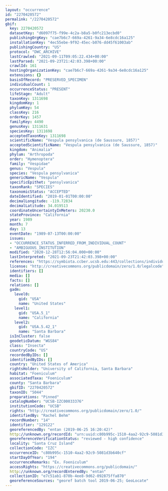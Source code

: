 ```yaml
---
layout: "occurrence"
id: "2270420572"
permalink: "/2270420572"
gbif:
  key: 2270420572
  datasetKey: "d6097f75-f99e-4c2a-b8a5-b0fc213ecbd0"
  publishingOrgKey: "cae7b6c7-669a-4261-9a34-6e8cdc16a125"
  installationKey: "4ec55ebe-9f92-45ec-b076-dd45f61003ab"
  publishingCountry: "US"
  protocol: "DWC_ARCHIVE"
  lastCrawled: "2021-09-11T09:05:22.434+00:00"
  lastParsed: "2021-09-23T21:42:03.398+00:00"
  crawlId: 161
  hostingOrganizationKey: "cae7b6c7-669a-4261-9a34-6e8cdc16a125"
  extensions: {}
  basisOfRecord: "PRESERVED_SPECIMEN"
  individualCount: 1
  occurrenceStatus: "PRESENT"
  lifeStage: "Adult"
  taxonKey: 1311698
  kingdomKey: 1
  phylumKey: 54
  classKey: 216
  orderKey: 1457
  familyKey: 4490
  genusKey: 1311631
  speciesKey: 1311698
  acceptedTaxonKey: 1311698
  scientificName: "Vespula pensylvanica (de Saussure, 1857)"
  acceptedScientificName: "Vespula pensylvanica (de Saussure, 1857)"
  kingdom: "Animalia"
  phylum: "Arthropoda"
  order: "Hymenoptera"
  family: "Vespidae"
  genus: "Vespula"
  species: "Vespula pensylvanica"
  genericName: "Vespula"
  specificEpithet: "pensylvanica"
  taxonRank: "SPECIES"
  taxonomicStatus: "ACCEPTED"
  dateIdentified: "2019-01-01T00:00:00"
  decimalLongitude: -119.72834
  decimalLatitude: 34.019513
  coordinateUncertaintyInMeters: 20230.0
  stateProvince: "California"
  year: 1989
  month: 7
  day: 13
  eventDate: "1989-07-13T00:00:00"
  issues:
  - "OCCURRENCE_STATUS_INFERRED_FROM_INDIVIDUAL_COUNT"
  - "AMBIGUOUS_INSTITUTION"
  modified: "2020-12-28T12:56:04.000+00:00"
  lastInterpreted: "2021-09-23T21:42:03.398+00:00"
  references: "https://symbiota.ccber.ucsb.edu:443/collections/individual/index.php?occid=129122"
  license: "http://creativecommons.org/publicdomain/zero/1.0/legalcode"
  identifiers: []
  media: []
  facts: []
  relations: []
  gadm:
    level0:
      gid: "USA"
      name: "United States"
    level1:
      gid: "USA.5_1"
      name: "California"
    level2:
      gid: "USA.5.42_1"
      name: "Santa Barbara"
  isInCluster: false
  geodeticDatum: "WGS84"
  class: "Insecta"
  countryCode: "US"
  recordedByIDs: []
  identifiedByIDs: []
  country: "United States of America"
  rightsHolder: "University of California, Santa Barbara"
  habitat: "Foeniculum"
  associatedTaxa: "Foeniculum"
  county: "Santa Barbara"
  gbifID: "2270420572"
  taxonID: "5044"
  preparations: "Pinned"
  catalogNumber: "UCSB-IZC00033376"
  institutionCode: "UCSB"
  rights: "http://creativecommons.org/publicdomain/zero/1.0/"
  identifiedBy: "Rachel Behm"
  recordNumber: "14"
  identifier: "129122"
  georeferencedBy: "entan (2019-06-25 16:20:42)"
  http://unknown.org/recordId: "urn:uuid:c80b995c-1510-4aa2-92c9-5081d3b640cf"
  georeferenceVerificationStatus: "reviewed - high confidence"
  locality: "Santa Cruz Island"
  collectionCode: "IZC"
  occurrenceID: "c80b995c-1510-4aa2-92c9-5081d3b640cf"
  startDayOfYear: "194"
  occurrenceRemarks: "Ex. Foeniculum"
  accessRights: "https://creativecommons.org/publicdomain/"
  http://unknown.org/recordEnteredBy: "entan"
  collectionID: "e7c51ab1-870b-4ee8-9d62-092875ffa870"
  georeferenceSources: "georef batch tool 2019-06-25; GeoLocate"
---
```

